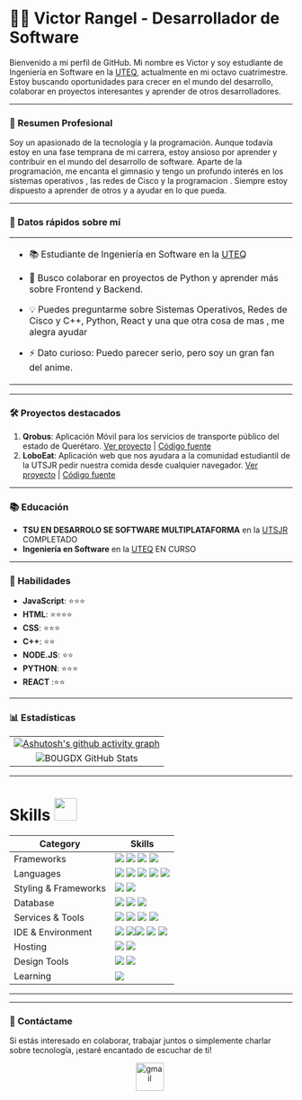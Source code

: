 # 👨‍💻 Victor Rangel - Desarrollador de Software


Bienvenido a mi perfil de GitHub. Mi nombre es Victor y soy estudiante de Ingeniería en Software en la [UTEQ](https://www.uteq.edu.mx/), actualmente en mi octavo cuatrimestre. Estoy buscando oportunidades para crecer en el mundo del desarrollo, colaborar en proyectos interesantes y aprender de otros desarrolladores.

---

### 📘 Resumen Profesional

Soy un apasionado de la tecnología y la programación. Aunque todavía estoy en una fase temprana de mi carrera, estoy ansioso por aprender y contribuir en el mundo del desarrollo de software. Aparte de la programación, me encanta el gimnasio y tengo un profundo interés en los sistemas operativos , las redes de Cisco y la programacion . Siempre estoy dispuesto a aprender de otros y a ayudar en lo que pueda.

---

### 📌 Datos rápidos sobre mí

<table>
  <tr>
    <td valign="top">

- 📚 Estudiante de Ingeniería en Software en la [UTEQ](https://www.uteq.edu.mx/)
- 💼 Busco colaborar en proyectos de Python y aprender más sobre Frontend y Backend.
- 💡 Puedes preguntarme sobre Sistemas Operativos, Redes de Cisco y C++, Python, React y una que otra cosa de mas , me alegra ayudar 
- ⚡ Dato curioso: Puedo parecer serio, pero soy un gran fan del anime.

    </td>
  </tr>
</table>

---

### 🛠️ Proyectos destacados

1. **Qrobus**: Aplicación Móvil para los servicios de transporte público del estado de Querétaro. [Ver proyecto](qromovil.onrender.com) | [Código fuente](https://github.com/victoMR/QroMovil)
2. **LoboEat**: Aplicación web que nos ayudara a la comunidad estudiantil de la UTSJR pedir nuestra comida desde cualquier navegador. [Ver proyecto](loboeat.onrender.com) | [Código fuente](https://github.com/victoMR/LoboEatV2)
---

### 📚 Educación

- **TSU EN DESARROLO SE SOFTWARE MULTIPLATAFORMA** en la [UTSJR](https://www.utsjr.edu.mx/) COMPLETADO
- **Ingeniería en Software** en la [UTEQ](https://www.uteq.edu.mx/) EN CURSO
---

### 🌟 Habilidades

- **JavaScript**: ⭐⭐⭐
- **HTML**: ⭐⭐⭐⭐
-  **CSS**: ⭐⭐⭐
- **C++**: ⭐⭐
- **NODE.JS**: ⭐⭐
- **PYTHON**: ⭐⭐⭐
- **REACT** :⭐⭐
<!-----

### 🗣️ Testimonios

> "Comentario sobre tu trabajo o colaboración." 
> 
> **Nombre de la persona**
-->
---

### 📊 Estadísticas

<table width="100%">
  <tr>
    <td align="center">
      <a href="https://github.com/ashutosh00710/github-readme-activity-graph">
        <img src="https://github-readme-activity-graph.vercel.app/graph?username=victoMR&theme=github-compact" alt="Ashutosh's github activity graph" />
      </a>
    </td>
  </tr>
  <tr>
    <td align="center">
      <img src="https://github-readme-stats.vercel.app/api?username=victoMR&hide=stars&count_private=true&show_icons=true&theme=algolia&border_radius=20" alt="B0UGDX GitHub Stats" />
    </td>
</table>


---

# Skills <img src='https://user-images.githubusercontent.com/74038190/206662607-d9e7591e-bbf9-42f9-9386-29efc927bc16.gif' width="40"> 

| Category        | Skills        |
|-----------------|---------------|
| Frameworks| <img src="https://img.shields.io/badge/React-20232A?style=for-the-badge&logo=react&logoColor=61DAFB"/> <img src="https://img.shields.io/badge/Express.js-000000?style=for-the-badge&logo=express&logoColor=white"/> <img src="https://img.shields.io/badge/Node.js-339933?style=for-the-badge&logo=node.js&logoColor=white"/> <img src="https://img.shields.io/badge/Prisma-46E3B7?style=for-the-badge&logo=prisma&logoColor=white"/> |
| Languages       | <img src="https://img.shields.io/badge/JavaScript-323330?style=for-the-badge&logo=javascript&logoColor=F7DF1E"/> <img src="https://img.shields.io/badge/C%2B%2B-00599C?style=for-the-badge&logo=c%2B%2B&logoColor=white"/> <img src="https://img.shields.io/badge/HTML5-E34F26?style=for-the-badge&logo=html5&logoColor=white" /> <img src="https://img.shields.io/badge/kotlin-%237F52FF.svg?style=for-the-badge&logo=kotlin&logoColor=white"/> <img src="https://img.shields.io/badge/Python-3776AB?style=for-the-badge&logo=python&logoColor=white" /> |
| Styling & Frameworks | <img src="https://img.shields.io/badge/CSS3-1572B6?style=for-the-badge&logo=css3&logoColor=white" />   <img src="https://img.shields.io/badge/Bootstrap-563D7C?style=for-the-badge&logo=bootstrap&logoColor=white" />  |
| Database |  <img src="https://img.shields.io/badge/MySQL-005C84?style=for-the-badge&logo=mysql&logoColor=white"/> <img src="https://img.shields.io/badge/Cassandra-1287B1?style=for-the-badge&logo=apache-cassandra&logoColor=white"/> <img src="https://img.shields.io/badge/MongoDB-47A248?style=for-the-badge&logo=mongodb&logoColor=white"/> |
| Services & Tools| <a href="https://github.com/LuisGOSI"><img src="https://img.shields.io/badge/GitHub-000000?style=for-the-badge&logo=github&logoColor=white"/></a> <img src="https://img.shields.io/badge/GIT-E44C30?style=for-the-badge&logo=git&logoColor=white"/> <img src="https://img.shields.io/badge/firebase-ffca28?style=for-the-badge&logo=firebase&logoColor=black"/> <img src="https://img.shields.io/badge/Planetscale-9B9B9B?style=for-the-badge&logo=planetscale&logoColor=white"/> |
| IDE & Environment | <img src="https://img.shields.io/badge/VSCode-0078D4?style=for-the-badge&logo=visual%20studio%20code&logoColor=white" /> <img src="https://img.shields.io/badge/Visual%20Studio-5C2D91?style=for-the-badge&logo=visual%20studio&logoColor=white"/><img src="https://img.shields.io/badge/Qt-%23217346.svg?style=for-the-badge&logo=Qt&logoColor=white"/> <img src="https://img.shields.io/badge/Android%20Studio-3DDC84?style=for-the-badge&logo=androidstudio&logoColor=white" /> <img src="https://img.shields.io/badge/Arduino%20IDE-00979D?style=for-the-badge&logo=arduino&logoColor=white" /> |
| Hosting         | <img src="https://img.shields.io/badge/Render-46E3B7?style=for-the-badge&logo=render&logoColor=white"/> <img src="https://img.shields.io/badge/Vercel-000000?style=for-the-badge&logo=vercel&logoColor=white"/> |
| Design Tools    | <img src="https://img.shields.io/badge/Adobe%20XD-470137?style=for-the-badge&logo=Adobe%20XD&logoColor=#FF61F6"/> <img src="https://img.shields.io/badge/Figma-F24E1E?style=for-the-badge&logo=figma&logoColor=white"/> |
| Learning |  <img src="https://img.shields.io/badge/Data%20Science-000000?style=for-the-badge&logo=data&logoColor=white" /> |
---

---


### 💌 Contáctame

Si estás interesado en colaborar, trabajar juntos o simplemente charlar sobre tecnología, ¡estaré encantado de escuchar de ti!

<div align="center">
    <a href="mailto:vmrmtoweb@gmail.com" style="margin-right: 5px;">
        <img src="https://user-images.githubusercontent.com/78341798/194531383-ddb2b774-5bb9-491c-b601-4a4a7d9792fb.svg" alt="gmail" width="50px" />
    </a>
</div>

